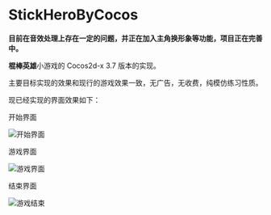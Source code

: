 # StickHeroByCocos

<b>目前在音效处理上存在一定的问题，并正在加入主角换形象等功能，项目正在完善中。</b>

<b>棍棒英雄</b>小游戏的 Cocos2d-x 3.7 版本的实现。

主要目标实现的效果和现行的游戏效果一致，无广告，无收费，纯模仿练习性质。

现已经实现的界面效果如下：

开始界面

![开始界面](http://7xlhko.com1.z0.glb.clouddn.com/welcomeScene.tiff)

游戏界面

![游戏界面](http://7xlhko.com1.z0.glb.clouddn.com/gameScene.tiff)

结束界面

![游戏结束](http://7xlhko.com1.z0.glb.clouddn.com/over.png)
